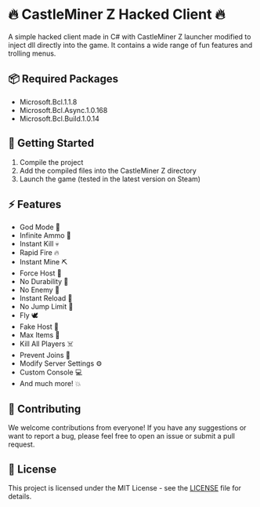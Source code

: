 # 🔥 CastleMiner Z Hacked Client 🔥

A simple hacked client made in C# with CastleMiner Z launcher modified to inject dll directly into the game. It contains a wide range of fun features and trolling menus.

## 📦 Required Packages

- Microsoft.Bcl.1.1.8
- Microsoft.Bcl.Async.1.0.168
- Microsoft.Bcl.Build.1.0.14

## 🚀 Getting Started

1. Compile the project
2. Add the compiled files into the CastleMiner Z directory
3. Launch the game (tested in the latest version on Steam)

## ⚡ Features

- God Mode 🦸
- Infinite Ammo 🎯
- Instant Kill 💀
- Rapid Fire 🔥
- Instant Mine ⛏️
- Force Host 🤝
- No Durability 🔋
- No Enemy 🚫
- Instant Reload 🎯
- No Jump Limit 🌟
- Fly 🕊️
- Fake Host 👤
- Max Items 🧰
- Kill All Players ☠️
- Prevent Joins 👥
- Modify Server Settings ⚙️
- Custom Console 💻
- And much more! 💥

## 🤖 Contributing

We welcome contributions from everyone! If you have any suggestions or want to report a bug, please feel free to open an issue or submit a pull request.

## 📝 License

This project is licensed under the MIT License - see the [LICENSE](LICENSE) file for details.
